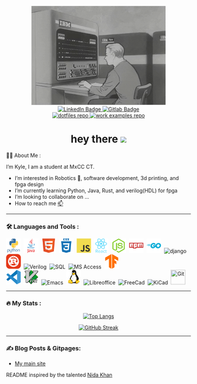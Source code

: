 <div id="header" align="center">
  <img src="https://raw.githubusercontent.com/KyleGortych/KyleGortych/main/githubprofile.gif">
  <div id="badges">
    <div>
      <a href="https://www.linkedin.com/in/kyle-gortych-163449240/">
        <img src="https://img.shields.io/badge/LinkedIn-white?style=plastic&logo=linkedin&logoColor=blue" height="20" alt="LinkedIn Badge"/>
      </a>
      <a href="https://gitlab.com/KyleGortych">
        <img src="https://img.shields.io/badge/gitlab-white?style=plastic&logo=gitlab&logoColor=black" height="20" alt="Gitlab Badge"/>
      </a>
    </div>
    <div>
      <a href="https://github.com/KyleGortych/dotfiles">
        <img src="https://img.shields.io/badge/-dotfiles-white?style=plastic&logo=git" height="20" alt="dotfiles repo"/>
      </a>
       <a href="https://github.com/KyleGortych/sample_work">
        <img src="https://img.shields.io/badge/-Sample%20Work-white?style=plastic&logo=git" height="20" alt="work examples repo"/>
      </a>
    </div>
  </div>
  <h1>
  hey there
  <img src="https://blog.joypixels.com/content/images/2019/06/waving_hand_sign_1024.gif" width="5%"/>
  </h1>
</div>

:man_technologist: About Me :

I’m Kyle, I am a student at MxCC CT.
- I’m interested in Robotics :robot:, software development, 3d printing, and fpga design
- I’m currently learning Python, Java, Rust, and verilog(HDL) for fpga
- I’m looking to collaborate on ...
- How to reach me <a href="your-gmail-link?">:mailbox:</a>

---

### :hammer_and_wrench: Languages and Tools :
<div>
  <img src="https://raw.githubusercontent.com/devicons/devicon/master/icons/python/python-original-wordmark.svg" title="Python" alt="Python" width="40" height="40"/>&nbsp;
  <img src="https://raw.githubusercontent.com/devicons/devicon/master/icons/java/java-original-wordmark.svg" title="Java" alt="Java" width="40" height="40"/>&nbsp;
  <img src="https://raw.githubusercontent.com/devicons/devicon/master/icons/html5/html5-original.svg" title="HTML5" alt="HTML" width="40" height="40"/>&nbsp;
  <img src="https://raw.githubusercontent.com/devicons/devicon/master/icons/css3/css3-plain-wordmark.svg"  title="CSS3" alt="CSS" width="40" height="40"/>&nbsp;
  <img src="https://raw.githubusercontent.com/devicons/devicon/master/icons/javascript/javascript-original.svg" title="JavaScript" alt="JavaScript" width="40" height="40"/>&nbsp;
  <img src="https://raw.githubusercontent.com/devicons/devicon/master/icons/react/react-original-wordmark.svg" title="React" alt="React" width="40" height="40"/>&nbsp;
  <img src="https://raw.githubusercontent.com/devicons/devicon/master/icons/nodejs/nodejs-original.svg" title="NodeJS" alt="NodeJS" width="40" height="40"/>&nbsp;
  <img src="https://raw.githubusercontent.com/devicons/devicon/master/icons/npm/npm-original-wordmark.svg" title="npm" alt="npm" width="40" height="40"/>&nbsp;
  <img src="https://raw.githubusercontent.com/devicons/devicon/master/icons/go/go-original-wordmark.svg" title="go" alt="go" width="40" height="40"/>&nbsp;
  <img src="https://cms-assets.tutsplus.com/legacy-courses/CRS-58300.png" title="django" alt="django" width="40" height="40"/>&nbsp;
  <img src="https://raw.githubusercontent.com/tandpfun/skill-icons/main/icons/Rust.svg" title="Rust" alt="Rust" width="40" height="40"/>&nbsp;
  <img src="https://zhangyiant.gallerycdn.vsassets.io/extensions/zhangyiant/vscode-verilog/1.0.13/1563063877763/Microsoft.VisualStudio.Services.Icons.Default" title="Verilog" alt="Verilog" width="40" height="40"/>&nbsp;
  <img src="https://cdn3.iconfinder.com/data/icons/dompicon-flat-file-format/256/file-sql-format-type-512.png" title="SQL"  alt="SQL" width="40" height="40"/>&nbsp;
  <img src="https://upload.wikimedia.org/wikipedia/commons/thumb/f/f1/Microsoft_Office_Access_%282019-present%29.svg/1024px-Microsoft_Office_Access_%282019-present%29.svg.png?20190925171120" title="MS Access"  alt="MS Access" width="40" height="40"/>&nbsp;
  <img src="https://raw.githubusercontent.com/devicons/devicon/master/icons/tensorflow/tensorflow-original.svg" title="TensorFlow" **alt="TensorFlow" width="40" height="40"/>
</div>
<div>
  <img src="https://raw.githubusercontent.com/devicons/devicon/master/icons/vscode/vscode-original.svg" title="vscode" alt="vscode" width="40" height="40"/>&nbsp;
  <img src="https://raw.githubusercontent.com/devicons/devicon/master/icons/vim/vim-original.svg" title="Vim" alt="Vim" width="40" height="40"/>&nbsp;
  <img src="https://upload.wikimedia.org/wikipedia/commons/5/5f/Emacs-logo.svg" title="Emacs" alt="Emacs" width="40" height="40"/>&nbsp;
  <img src="https://raw.githubusercontent.com/devicons/devicon/master/icons/linux/linux-original.svg" title="Linux" alt="Linux" width="40" height="40"/>&nbsp;
  <img src="https://www.icons101.com/icons/96/Simple_Dock_Apps_Icons_by_Turhothgor/128/Libre-Office.png" title="Libreoffice" alt="Libreoffice" width="40" height="40"/>&nbsp;
  <img src="https://upload.wikimedia.org/wikipedia/commons/f/f7/FreeCAD-logo.svg" title="FreeCad" alt="FreeCad" width="40" height="40"/>&nbsp;
  <img src="https://upload.wikimedia.org/wikipedia/commons/5/59/KiCad-Logo.svg" title="KiCad" alt="KiCad" width="80" height="40"/>&nbsp;
  <img src="https://upload.wikimedia.org/wikipedia/commons/3/3f/Git_icon.svg" title="Git" **alt="Git" width="40" height="40"/>
</div>

---

### :fire: My Stats :

<div align="center">
  
  [![Top Langs](https://github-readme-stats.vercel.app/api/top-langs/?username=KyleGortych&hide=lua,coq,apl,nu&theme=dark&layout=compact&langs_count=10)](https://github.com/anuraghazra/github-readme-stats)

  [![GitHub Streak](http://github-readme-streak-stats.herokuapp.com?user=KyleGortych&theme=dark&date_format=M%20j%5B%2C%20Y%5D)](https://git.io/streak-stats)
</div>

---

### :writing_hand: Blog Posts & Gitpages:

- <a href="https://kylegortych.github.io/">My main site</a>

README inspired by the talented <a href="https://www.sitepoint.com/github-profile-readme/">Nida Khan</a>

<!---
KyleGortych/KyleGortych is a ✨ special ✨ repository because its `README.md` (this file) appears on your GitHub profile.
You can click the Preview link to take a look at your changes.
--->
